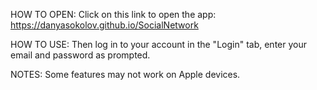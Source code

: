 HOW TO OPEN:
 Click on this link to open the app:
https://danyasokolov.github.io/SocialNetwork

HOW TO USE:
 Then log in to your account in the "Login" tab, enter your email and password as prompted.

NOTES:
 Some features may not work on Apple devices.
